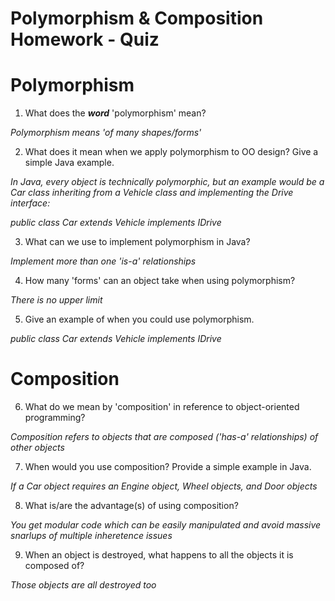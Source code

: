 # Polymorphism & Composition Homework - Quiz

# Polymorphism

1. What does the ___word___ 'polymorphism' mean?

*Polymorphism means 'of many shapes/forms'*


2. What does it mean when we apply polymorphism to OO design? Give a simple Java example.

*In Java, every object is technically polymorphic, but an example would be a Car class inheriting from a Vehicle class and implementing the Drive interface:*

*public class Car extends Vehicle implements IDrive*

3. What can we use to implement polymorphism in Java?

*Implement more than one 'is-a' relationships*

4. How many 'forms' can an object take when using polymorphism?

*There is no upper limit*

5. Give an example of when you could use polymorphism.

*public class Car extends Vehicle implements IDrive*

# Composition

6. What do we mean by 'composition' in reference to object-oriented programming?

*Composition refers to objects that are composed ('has-a' relationships) of other objects*

7. When would you use composition? Provide a simple example in Java.

*If a Car object requires an Engine object, Wheel objects, and Door objects*

8. What is/are the advantage(s) of using composition?

*You get modular code which can be easily manipulated and avoid massive snarlups of multiple inheretence issues*

9. When an object is destroyed, what happens to all the objects it is composed of?

*Those objects are all destroyed too*

